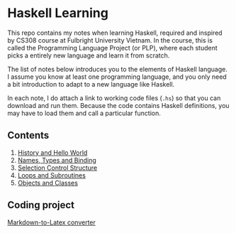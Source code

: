 # Haskell Learning
This repo contains my notes when learning Haskell, required and inspired by CS308 course at Fulbright University Vietnam. In the course, this is called the Programming Language Project (or PLP), where each student picks a entirely new language and learn it from scratch.

The list of notes below introduces you to the elements of Haskell language. I assume you know at least one programming language, and you only need a bit introduction to adapt to a new language like Haskell.

In each note, I do attach a link to working code files (`.hs`) so that you can download and run them. Because the code contains Haskell definitions, you may have to load them and call a particular function.

## Contents
1. [History and Hello World](plp1/History%20and%20Hello%20World.md)
2. [Names, Types and Binding](plp2/Names%2C%20Types%20and%20Binding.md)
3. [Selection Control Structure](plp3/Selection%20Control%20Structures.md)
4. [Loops and Subroutines](plp4/Loops%20and%20Subroutines.md)
5. [Objects and Classes](plp5/Objects%20and%20Classes.md)

## Coding project
[Markdown-to-Latex converter](pandos/README.md)